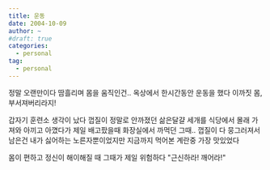 ```yaml
---
title: 운동
date: 2004-10-09
author: ~
#draft: true
categories:
  - personal
tag:
  - personal
---
```




정말 오랜만이다
땀흘리며 몸을 움직인건..
옥상에서 한시간동안 운동을 했다
이까짓 몸, 부서져버리라지!

갑자기 훈련소 생각이 났다
껍질이 정말로 안까졌던 삶은달걀 세개를 식당에서 몰래 가져와
아끼고 아꼈다가 제일 배고팠을때 화장실에서 까먹던 그때..
껍질이 다 뭉그러져서 남은건 내가 싫어하는 노른자뿐이었지만 
지금까지 먹어본 계란중 가장 맛있었다

몸이 편하고 정신이 해이해질 때
그때가 제일 위험하다
"근신하라! 깨어라!"


 






